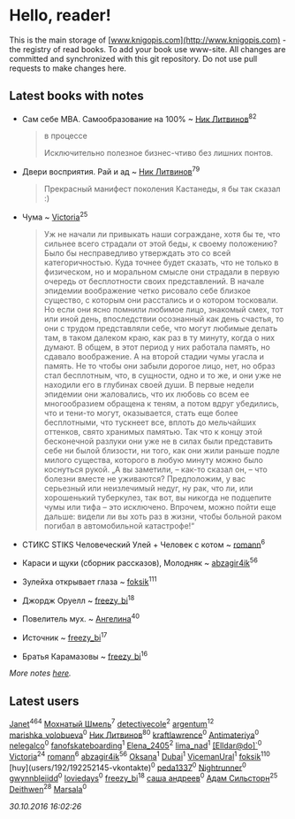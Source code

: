 # Hello, reader!
This is the main storage of [www.knigopis.com](http://www.knigopis.com) - the registry of read books.
To add your book use www-site. All changes are committed and synchronized with this git repository.
Do not use pull requests to make changes here.


## Latest books with notes
* Сам себе MBA. Самообразование на 100% ~ [Ник Литвинов](users/lec/leczQ3Eya3-linkedin)<sup>82</sup>
    > в процессе
    > 
    > Исключительно полезное бизнес-чтиво без лишних понтов.

* Двери восприятия. Рай и ад ~ [Ник Литвинов](users/lec/leczQ3Eya3-linkedin)<sup>79</sup>
    > Прекрасный манифест поколения Кастанеды, я бы так сказал :)

* Чума ~ [Victoria](users/113/113794223924688167852-google)<sup>25</sup>
    > Уж не начали ли привыкать наши сограждане, хотя бы те, что сильнее всего страдали от этой беды, к своему положению? Было бы несправедливо утверждать это со всей категоричностью. Куда точнее будет сказать, что не только в физическом, но и моральном смысле они страдали в первую очередь от бесплотности своих представлений. В начале эпидемии воображение четко рисовало себе близкое существо, с которым они расстались и о котором тосковали. Но если они ясно помнили любимое лицо, знакомый смех, тот или иной день, впоследствии осознанный как день счастья, то они с трудом представляли себе, что могут любимые делать там, в таком далеком краю, как раз в ту минуту, когда о них думают. В общем, в этот период у них работала память, но сдавало воображение. А на второй стадии чумы угасла и память. Не то чтобы они забыли дорогое лицо, нет, но образ стал бесплотным, что, в сущности, одно и то же, и они уже не находили его в глубинах своей души. В первые недели эпидемии они жаловались, что их любовь со всем ее многообразием обращена к теням, а потом вдруг убедились, что и тени-то могут, оказывается, стать еще более бесплотными, что тускнеет все, вплоть до мельчайших оттенков, свято хранимых памятью. Так что к концу этой бесконечной разлуки они уже не в силах были представить себе ни былой близости, ни того, как они жили раньше подле милого существа, которого в любую минуту можно было коснуться рукой.  „А вы заметили, – как-то сказал он, – что болезни вместе не уживаются? Предположим, у вас серьезный или неизлечимый недуг, ну рак, что ли, или хорошенький туберкулез, так вот, вы никогда не подцепите чумы или тифа – это исключено. Впрочем, можно пойти еще дальше: видели ли вы хоть раз в жизни, чтобы больной раком погибал в автомобильной катастрофе!“

* СТИКС STIKS Человеческий Улей + Человек с котом ~ [romann](users/102/10205442182733690-facebook)<sup>6</sup>

* Караси и щуки (сборник рассказов), Молодняк ~ [abzagir4ik](users/362/3621623-vkontakte)<sup>56</sup>

* Зулейха открывает глаза ~ [foksik](users/173/1734575-vkontakte)<sup>111</sup>

* Джордж Оруелл ~ [freezy_bi](users/870/87042697-vkontakte)<sup>18</sup>

* Повелитель мух. ~ [Ангелина](users/837/83788782-vkontakte)<sup>40</sup>

* Источник ~ [freezy_bi](users/870/87042697-vkontakte)<sup>17</sup>

* Братья Карамазовы ~ [freezy_bi](users/870/87042697-vkontakte)<sup>16</sup>


_More notes [here](latest_books_with_notes.md)._


## Latest users
[Janet](users/205/20565064-vkontakte)<sup>464</sup> 
[Мохнатый Шмель](users/164/164804873-yandex)<sup>7</sup> 
[detectivecole](users/307/307203253-vkontakte)<sup>2</sup> 
[argentum](users/108/108441017286602220411-google)<sup>12</sup> 
[marishka_volobueva](users/763/7635329-vkontakte)<sup>0</sup> 
[Ник Литвинов](users/lec/leczQ3Eya3-linkedin)<sup>80</sup> 
[kraftlawrence](users/526/52641782-vkontakte)<sup>0</sup> 
[Antimateriya](users/108/108466512276521805217-google)<sup>0</sup> 
[nelegalco](users/446/44606269-yandex)<sup>0</sup> 
[fanofskateboarding](users/139/139165015-vkontakte)<sup>1</sup> 
[Elena_2405](users/114/114776900999335177153-googleplus)<sup>2</sup> 
[lima_nad](users/199/19928047-vkontakte)<sup>1</sup> 
[[Elldar@do]`](users/417/4177937052230745034-mailru)<sup>0</sup> 
[Victoria](users/113/113794223924688167852-google)<sup>24</sup> 
[romann](users/102/10205442182733690-facebook)<sup>6</sup> 
[abzagir4ik](users/362/3621623-vkontakte)<sup>56</sup> 
[Oksana](users/858/858736507560407-facebook)<sup>1</sup> 
[Dubai](users/102/10204507448030391-facebook)<sup>1</sup> 
[VicemanUral](users/516/516628071-twitter)<sup>1</sup> 
[foksik](users/173/1734575-vkontakte)<sup>110</sup> 
[huy\](users/192/192252145-vkontakte)<sup>0</sup> 
[peda1337](users/366/366866393-vkontakte)<sup>0</sup> 
[Nightrunner](users/106/106764648727033078146-google)<sup>0</sup> 
[gwynnbleiidd](users/701/7018646-vkontakte)<sup>0</sup> 
[loviedays](users/868/86871458-vkontakte)<sup>0</sup> 
[freezy_bi](users/870/87042697-vkontakte)<sup>18</sup> 
[саша андреев](users/390/3909084262983106447-mailru)<sup>0</sup> 
[Адам Сильсторн](users/253/253918564-vkontakte)<sup>25</sup> 
[Deithwen](users/371/371574201-vkontakte)<sup>28</sup> 
[Marsala](users/106/106616728662292831735-google)<sup>0</sup> 


_30.10.2016 16:02:26_
